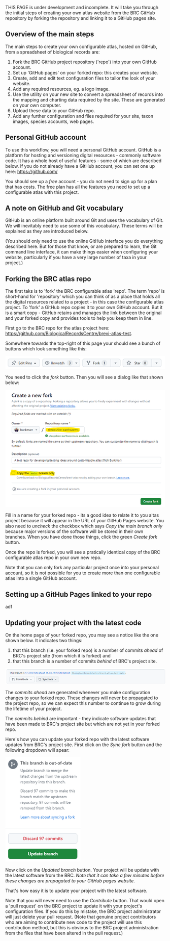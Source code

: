 THIS PAGE is under development and incomplete. It will take you through the initial steps of creating your own atlas website from the BRC GitHub repository by forking the repository and linking it to a GitHub pages site.

## Overview of the main steps
The main steps to create your own configurable atlas, hosted on GitHub, from a spreadsheet of biological records are:
1. Fork the BRC GitHub project repository ('repo') into your own GitHub account.
2. Set up 'GitHub pages' on your forked repo: this creates your website.
3. Create, add and edit text configuration files to tailor the look of your website.
4. Add any required resources, eg. a logo image.
5. Use the utility on your new site to convert a spreadsheet of records into the mapping and charting data required by the site. These are generated on your own computer.
6. Upload these data to your GitHub repo.
7. Add any further configuration and  files required for your site, taxon images, species accounts, web pages.

## Personal GitHub account
To use this workflow, you will need a personal GitHub account. GitHub is a platform for hosting and versioning digital resources - commonly software code. It has a whole host of useful features - some of which are described below. If you do not already have a GitHub account, you can set one up here: https://github.com/

You should see up a *free* account - you do not need to sign up for a plan that has costs. The free plan has all the features you need to set up a configurable atlas with this project.

## A note on GitHub and Git vocabulary
GitHub is an online platform built around Git and uses the vocabulary of Git. We will inevitably need to use some of this vocabulary. These terms will be explained as they are introduced below.

(You should only need to use the online GitHub interface you do everything described here. But for those that know, or are prepared to learn, the Git command line interface, it can make things easier when configuring your website, particularly if you have a very large number of taxa in your project.)

## Forking the BRC atlas repo
The first taks is to 'fork' the BRC configurable atlas 'repo'. The term 'repo' is short-hand for 'repository' which you can think of as a place that holds all the digital resources related to a project - in this case the configurable atlas project. To 'fork' a GitHub repo copies it to your own GitHub account. But it is a smart copy - GitHub retains and manages the link between the original and your forked copy and provides tools to help you keep them in line.

First go to the BRC repo for the atlas project here: https://github.com/BiologicalRecordsCentre/brevi-atlas-test.

Somewhere towards the top-right of this page your should see a bunch of buttons which look something like this:

![GitHub fork button](./images/fork-button.png)

You need to click the *fork* button. Then you will see a dialog like that shown below:

![GitHub fork dialog](./images/fork-dialog.png)

Fill in a name for your forked repo - its a good idea to relate it to you altas project because it will appear in the URL of your GitHub Pages website. You also need to *uncheck* the checkbox which says *Copy the main branch only* because major versions of the software will be stored in their own branches. When you have done those things, click the green *Create fork* button.

Once the repo is forked, you will see a pratically identical copy of the BRC configurable atlas repo in your own new repo.

Note that you can only fork any particular project once into your personal account, so it is not possible for you to create more than one configurable atlas into a single GitHub account.

## Setting up a GitHub Pages linked to your repo
adf

## Updating your project with the latest code
On the home page of your forked repo, you may see a notice like the one shown below. It indicates two things:
1. that this branch (i.e. your forked repo) is a number of commits *ahead* of BRC's project site (from which it is forked) and
2. that this branch is a number of commits *behind* of BRC's project site.

![GitHub commits behind notice](./images/commits-behind.png)

The *commits ahead* are generated whenever you make configuration changes to your forked repo. These changes will never be propagated to the project repo, so we can expect this number to continue to grow during the lifetime of your project.

The *commits behind* are important - they indicate software updates that have been made to BRC's project site but which are not yet in your forked repo.

Here's how you can update your forked repo with the latest software updates from BRC's project site. First click on the *Sync fork* button and the following dropdown will apear:

![GitHub commits behind dialog](./images/commits-behind-dialog.png)

Now click on the *Updated branch* button. Your project will be update with the latest software from the BRC. *Note that it can take a few minutes before these changes are propagated to your GitHub pages website.* 

That's how easy it is to update your project with the latest software.

Note that you will never need to use the *Contribute* button. That would open a 'pull request' on the BRC project to update it with your project's configuration files. If you do this by mistake, the BRC project administrator will just delete your pull request. (Note that genuine project contributors who are aiming to contribute new code to the project will use this contribution method, but this is obvious to the BRC project administration from the files that have been altered in the pull request.)